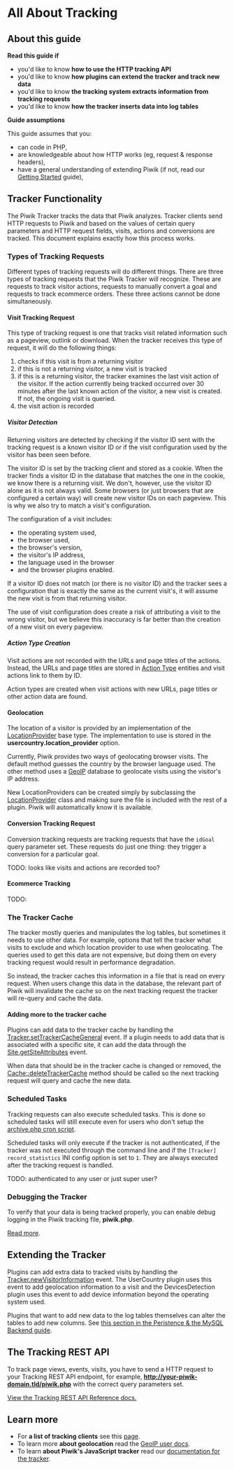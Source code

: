 # All About Tracking

<!-- Meta (to be deleted)
Purpose:
- describe how server-side tracking works (include notes such as scheduled task running, ),
- how clients should work,
- how plugins can hook into tracking process,
- tracker cache,
- tracker API (query parameters),
- how data is inserted into each table (log_action, conversion, etc.),
- referrer detection (and other stuff, ie how conversions are detected),
- how plugins can track their own data
- about bulk tracking requests

Audience: developers interested in the tracking API, devs interested in tracking new data, devs interested in understanding how the tracker works

Expected Result: developers who know how the tracker works, know where the tracking API reference is and devs who know how to track new data

Notes: 

What's missing? (stuff in my list that was not in when I wrote the 1st draft)
- probably something. not an expert in the tracker and the code can be hard to follow.
- wrote while tired, probably bad writing
- JavaScript tracking client info is missing. don't really want to put it here.
-->

## About this guide

**Read this guide if**

* you'd like to know **how to use the HTTP tracking API**
* you'd like to know **how plugins can extend the tracker and track new data**
* you'd like to know **the tracking system extracts information from tracking requests**
* you'd like to know **how the tracker inserts data into log tables**

**Guide assumptions**

This guide assumes that you:

* can code in PHP,
* are knowledgeable about how HTTP works (eg, request & response headers),
* have a general understanding of extending Piwik (if not, read our [Getting Started](#) guide),

## Tracker Functionality

The Piwik Tracker tracks the data that Piwik analyzes. Tracker clients send HTTP requests to Piwik and based on the values of certain query parameters and HTTP request fields, visits, actions and conversions are tracked. This document explains exactly how this process works.

### Types of Tracking Requests

Different types of tracking requests will do different things. There are three types of tracking requests that the Piwik Tracker will recognize. These are requests to track visitor actions, requests to manually convert a goal and requests to track ecommerce orders. These three actions cannot be done simultaneously.

#### Visit Tracking Request

This type of tracking request is one that tracks visit related information such as a pageview, outlink or download. When the tracker receives this type of request, it will do the following things:

1. checks if this visit is from a returning visitor
2. if this is not a returning visitor, a new visit is tracked
3. if this is a returning visitor, the tracker examines the last visit action of the visitor. If the action currently being tracked occurred over 30 minutes after the last known action of the visitor, a new visit is created. If not, the ongoing visit is queried.
4. the visit action is recorded

##### Visitor Detection

Returning visitors are detected by checking if the visitor ID sent with the tracking request is a known visitor ID or if the visit configuration used by the visitor has been seen before.

The visitor ID is set by the tracking client and stored as a cookie. When the tracker finds a visitor ID in the database that matches the one in the cookie, we know there is a returning visit. We don't, however, use the visitor ID alone as it is not always valid. Some browsers (or just browsers that are configured a certain way) will create new visitor IDs on each pageview. This is why we also try to match a visit's configuration.

The configuration of a visit includes:

* the operating system used,
* the browser used,
* the browser's version,
* the visitor's IP address,
* the language used in the browser
* and the browser plugins enabled.

If a visitor ID does not match (or there is no visitor ID) and the tracker sees a configuration that is exactly the same as the current visit's, it will assume the new visit is from that returning visitor.

The use of visit configuration does create a risk of attributing a visit to the wrong visitor, but we believe this inaccuracy is far better than the creation of a new visit on every pageview.

##### Action Type Creation

Visit actions are not recorded with the URLs and page titles of the actions. Instead, the URLs and page titles are stored in [Action Type](#) entities and visit actions link to them by ID.

Action types are created when visit actions with new URLs, page titles or other action data are found.

#### Geolocation

The location of a visitor is provided by an implementation of the [LocationProvider](#) base type. The implementation to use is stored in the **usercountry.location_provider** option.

Currently, Piwik provides two ways of geolocating browser visits. The default method guesses the country by the browser language used. The other method uses a [GeoIP](#) database to geolocate visits using the visitor's IP address.

New LocationProviders can be created simply by subclassing the [LocationProvider](#) class and making sure the file is included with the rest of a plugin. Piwik will automatically know it is available.

#### Conversion Tracking Request

Conversion tracking requests are tracking requests that have the `idGoal` query parameter set. These requests do just one thing: they trigger a conversion for a particular goal.

TODO: looks like visits and actions are recorded too?

#### Ecommerce Tracking

TODO: 

### The Tracker Cache

The tracker mostly queries and manipulates the log tables, but sometimes it needs to use other data. For example, options that tell the tracker what visits to exclude and which location provider to use when geolocating. The queries used to get this data are not expensive, but doing them on every tracking request would result in performance degradation.

So instead, the tracker caches this information in a file that is read on every request. When users change this data in the database, the relevant part of Piwik will invalidate the cache so on the next tracking request the tracker will re-query and cache the data.

#### Adding more to the tracker cache

Plugins can add data to the tracker cache by handling the [Tracker.setTrackerCacheGeneral](#) event. If a plugin needs to add data that is associated with a specific site, it can add the data through the [Site.getSiteAttributes](#) event.

When data that should be in the tracker cache is changed or removed, the [Cache::deleteTrackerCache](#) method should be called so the next tracking request will query and cache the new data.

### Scheduled Tasks

Tracking requests can also execute scheduled tasks. This is done so scheduled tasks will still execute even for users who don't setup the [archive.php cron script](#).

Scheduled tasks will only execute if the tracker is not authenticated, if the tracker was not executed through the command line and if the `[Tracker] record_statistics` INI config option is set to `1`. They are always executed after the tracking request is handled.

TODO: authenticated to any user or just super user?

### Debugging the Tracker

To verify that your data is being tracked properly, you can enable debug logging in the Piwik tracking file, **piwik.php**.

[Read more](http://developer.piwik.org/api-reference/tracking-api#debugging-the-tracker).


## Extending the Tracker

Plugins can add extra data to tracked visits by handling the [Tracker.newVisitorInformation](#) event. The UserCountry plugin uses this event to add geolocation information to a visit and the DevicesDetection plugin uses this event to add device information beyond the operating system used.

Plugins that want to add new data to the log tables themselves can alter the tables to add new columns. See [this section in the Peristence & the MySQL Backend guide](#).

## The Tracking REST API

To track page views, events, visits, you have to send a HTTP request to your Tracking REST API endpoint, for example, **http://your-piwik-domain.tld/piwik.php** with the correct query parameters set.

[View the Tracking REST API Reference docs.](/api-reference/tracking-api)

## Learn more

* For **a list of tracking clients** see this [page](http://piwik.org/docs/tracking-api/).
* To learn more **about geolocation** read the [GeoIP user docs](http://piwik.org/docs/geo-locate/).
* To learn **about Piwik's JavaScript tracker** read our [documentation for the tracker](http://piwik.org/docs/javascript-tracking/).